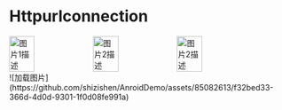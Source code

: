 # Httpurlconnection

<div style="display: flex;">
  <img src="https://github.com/shizishen/AnroidDemo/assets/85082613/f32bed33-366d-4d0d-9301-1f0d08fe991a" alt="图片1描述" style="width: 30%;">
  <img src="图片2链接" alt="图片2描述" style="width: 30%;">
  <img src="图片2链接" alt="图片2描述" style="width: 30%;">
</div>
![加载图片](https://github.com/shizishen/AnroidDemo/assets/85082613/f32bed33-366d-4d0d-9301-1f0d08fe991a)

